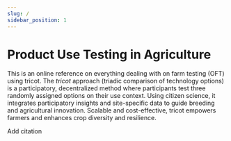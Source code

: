 ```yaml
---
slug: /
sidebar_position: 1
---
```


# Product Use Testing in Agriculture

This is an online reference on everything dealing with on farm testing (OFT) using tricot. The *tricot* approach (triadic comparison of technology options) is a participatory, decentralized method where participants test three randomly assigned options on their use context. Using citizen science, it integrates participatory insights and site-specific data to guide breeding and agricultural innovation. Scalable and cost-effective, tricot empowers farmers and enhances crop diversity and resilience.



Add citation
